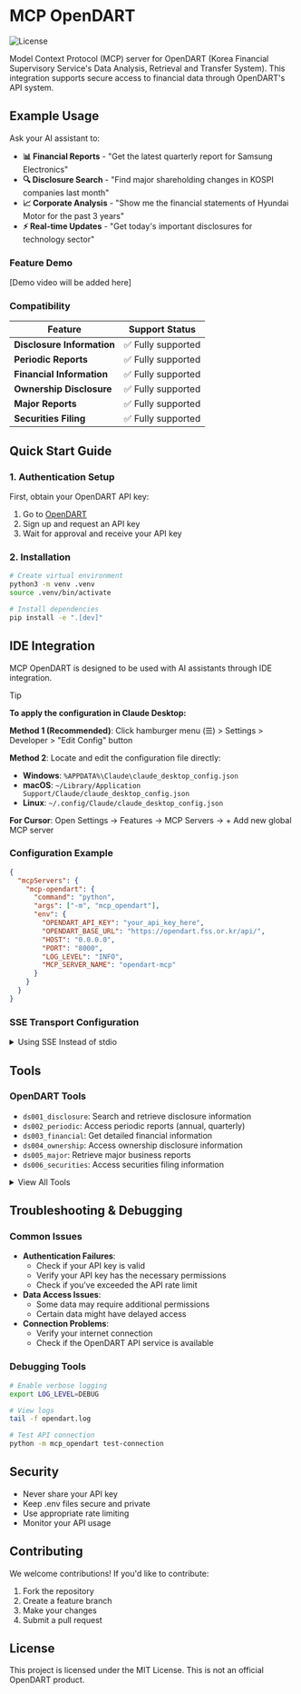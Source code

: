 # MCP OpenDART

![License](https://img.shields.io/github/license/ChangooLee/mcp-opendart)

Model Context Protocol (MCP) server for OpenDART (Korea Financial Supervisory Service's Data Analysis, Retrieval and Transfer System). This integration supports secure access to financial data through OpenDART's API system.

## Example Usage

Ask your AI assistant to:

- **📊 Financial Reports** - "Get the latest quarterly report for Samsung Electronics"
- **🔍 Disclosure Search** - "Find major shareholding changes in KOSPI companies last month"
- **📈 Corporate Analysis** - "Show me the financial statements of Hyundai Motor for the past 3 years"
- **⚡ Real-time Updates** - "Get today's important disclosures for technology sector"

### Feature Demo

[Demo video will be added here]

### Compatibility

|Feature|Support Status|
|---|---|
|**Disclosure Information**|✅ Fully supported|
|**Periodic Reports**|✅ Fully supported|
|**Financial Information**|✅ Fully supported|
|**Ownership Disclosure**|✅ Fully supported|
|**Major Reports**|✅ Fully supported|
|**Securities Filing**|✅ Fully supported|

## Quick Start Guide

### 1. Authentication Setup

First, obtain your OpenDART API key:

1. Go to [OpenDART](https://opendart.fss.or.kr/)
2. Sign up and request an API key
3. Wait for approval and receive your API key

### 2. Installation

```bash
# Create virtual environment
python3 -m venv .venv
source .venv/bin/activate

# Install dependencies
pip install -e ".[dev]"
```

## IDE Integration

MCP OpenDART is designed to be used with AI assistants through IDE integration.

> [!TIP]
> **To apply the configuration in Claude Desktop:**
>
> **Method 1 (Recommended)**: Click hamburger menu (☰) > Settings > Developer > "Edit Config" button
>
> **Method 2**: Locate and edit the configuration file directly:
> - **Windows**: `%APPDATA%\Claude\claude_desktop_config.json`
> - **macOS**: `~/Library/Application Support/Claude/claude_desktop_config.json`
> - **Linux**: `~/.config/Claude/claude_desktop_config.json`
>
> **For Cursor**: Open Settings → Features → MCP Servers → + Add new global MCP server

### Configuration Example

```json
{
  "mcpServers": {
    "mcp-opendart": {
      "command": "python",
      "args": ["-m", "mcp_opendart"],
      "env": {
        "OPENDART_API_KEY": "your_api_key_here",
        "OPENDART_BASE_URL": "https://opendart.fss.or.kr/api/",
        "HOST": "0.0.0.0",
        "PORT": "8000",
        "LOG_LEVEL": "INFO",
        "MCP_SERVER_NAME": "opendart-mcp"
      }
    }
  }
}
```

### SSE Transport Configuration

<details>
<summary>Using SSE Instead of stdio</summary>

1. Start the server manually in a terminal:

```bash
python -m mcp_opendart --transport sse --port 9000 -vv
```

2. Configure your IDE to connect to the running server via its URL:

```json
{
  "mcpServers": {
    "mcp-opendart-sse": {
      "url": "http://localhost:9000/sse"
    }
  }
}
```
</details>

## Tools

### OpenDART Tools

- `ds001_disclosure`: Search and retrieve disclosure information
- `ds002_periodic`: Access periodic reports (annual, quarterly)
- `ds003_financial`: Get detailed financial information
- `ds004_ownership`: Access ownership disclosure information
- `ds005_major`: Retrieve major business reports
- `ds006_securities`: Access securities filing information

<details>
<summary>View All Tools</summary>

|Category|Tools|
|---|---|
|**Disclosure Information**|`get_company_info`, `search_disclosure`|
|**Periodic Reports**|`get_annual_report`, `get_quarterly_report`|
|**Financial Information**|`get_financial_statement`, `get_consolidated_finance`|
|**Ownership Disclosure**|`get_major_shareholders`, `get_executive_holdings`|
|**Major Reports**|`get_major_reports`, `get_business_reports`|
|**Securities Filing**|`get_securities_filing`, `get_prospectus`|

</details>

## Troubleshooting & Debugging

### Common Issues

- **Authentication Failures**:
  - Check if your API key is valid
  - Verify your API key has the necessary permissions
  - Check if you've exceeded the API rate limit
- **Data Access Issues**:
  - Some data may require additional permissions
  - Certain data might have delayed access
- **Connection Problems**:
  - Verify your internet connection
  - Check if the OpenDART API service is available

### Debugging Tools

```bash
# Enable verbose logging
export LOG_LEVEL=DEBUG

# View logs
tail -f opendart.log

# Test API connection
python -m mcp_opendart test-connection
```

## Security

- Never share your API key
- Keep .env files secure and private
- Use appropriate rate limiting
- Monitor your API usage

## Contributing

We welcome contributions! If you'd like to contribute:

1. Fork the repository
2. Create a feature branch
3. Make your changes
4. Submit a pull request

## License

This project is licensed under the MIT License. This is not an official OpenDART product. 